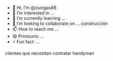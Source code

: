 - 👋 Hi, I’m @zunigas88
- 👀 I’m interested in ...
- 🌱 I’m currently learning ...
- 💞️ I’m looking to collaborate on ... construcción 
- 📫 How to reach me ...
- 😄 Pronouns: ...
- ⚡ Fun fact: ...

<!---
zunigas88/zunigas88 is a ✨ special ✨ repository because its `README.md` (this file) appears on your GitHub profile.
You can click the Preview link to take a look at your changes.
---> clientes que necesitan contratar handyman 
